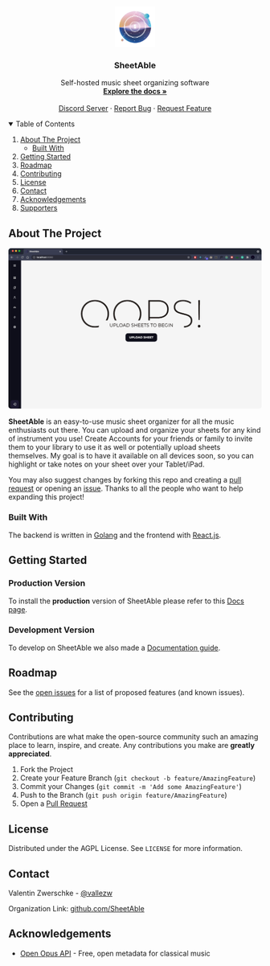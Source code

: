 <!-- PROJECT LOGO -->
<br />
<p align="center">
  <a href="https://github.com/SheetAble">
    <img src="docs/SheetAbleNoBackground.png" alt="Logo" width="80" height="80" >
  </a>

  <h3 align="center">SheetAble</h3>

  <p align="center">
    Self-hosted music sheet organizing software
    <br />
    <a href="https://sheetable.net" target="_blank"><strong>Explore the docs »</strong></a>
    <br />
    <br />
    <a href="https://discord.com/invite/QnFbxyPbRj" target="_blank">Discord Server</a>
    ·
    <a href="https://github.com/SheetAble/SheetAble/issues">Report Bug</a>
    ·
    <a href="https://github.com/SheetAble/SheetAble/issues">Request Feature</a>
  </p>
</p>



<!-- TABLE OF CONTENTS -->
<details open="open">
  <summary>Table of Contents</summary>
  <ol>
    <li>
      <a href="#about-the-project">About The Project</a>
      <ul>
        <li><a href="#built-with">Built With</a></li>
      </ul>
    </li>
    <li>
		<a href="#getting-started">Getting Started</a>
    </li>
    <li><a href="#roadmap">Roadmap</a></li>
    <li><a href="#contributing">Contributing</a></li>
    <li><a href="#license">License</a></li>
    <li><a href="#contact">Contact</a></li>
    <li><a href="#acknowledgements">Acknowledgements</a></li>
    <li><a href="#supporters">Supporters</a></li>
  </ol>
</details>



<!-- ABOUT THE PROJECT -->
## About The Project

<img src="docs/SheetAbleShowcase.gif" alt="Example Gif" style="border-radius: 5px;">

**SheetAble** is an easy-to-use music sheet organizer for all the music enthusiasts out there. You can upload and organize your sheets for any kind of instrument you use! 
Create Accounts for your friends or family to invite them to your library to use it as well or potentially upload sheets themselves.
My goal is to have it available on all devices soon, so you can highlight or take notes on your sheet over your Tablet/iPad.  

You may also suggest changes by forking this repo and creating a [pull request](https://github.com/SheetAble/SheetAble/compare) or opening an [issue](https://github.com/SheetAble/SheetAble/issues). Thanks to all the people who want to help expanding this project!


### Built With

The backend is written in [Golang](https://golang.org/) and the frontend with [React.js](https://reactjs.org/).


<!-- GETTING STARTED -->
## Getting Started
### Production Version
To install the **production** version of SheetAble please refer to this [Docs page](https://sheetable.net/docs/Installation/installation).
### Development Version
To develop on SheetAble we also made a [Documentation guide](https://sheetable.net/docs/development).
<!-- ROADMAP -->
## Roadmap

See the [open issues](https://github.com/SheetAble/SheetAble/issues) for a list of proposed features (and known issues).



<!-- CONTRIBUTING -->
## Contributing

Contributions are what make the open-source community such an amazing place to learn, inspire, and create. Any contributions you make are **greatly appreciated**.

1. Fork the Project
2. Create your Feature Branch (`git checkout -b feature/AmazingFeature`)
3. Commit your Changes (`git commit -m 'Add some AmazingFeature'`)
4. Push to the Branch (`git push origin feature/AmazingFeature`)
5. Open a [Pull Request](https://github.com/SheetAble/SheetAble/compare)



<!-- LICENSE -->
## License

Distributed under the AGPL License. See `LICENSE` for more information.



<!-- CONTACT -->
## Contact

Valentin Zwerschke - [@vallezw](https://github.com/vallezw)

Organization Link: [github.com/SheetAble](https://github.com/SheetAble)



<!-- ACKNOWLEDGEMENTS -->
## Acknowledgements
* [Open Opus API](https://openopus.org) - Free, open metadata for classical music
